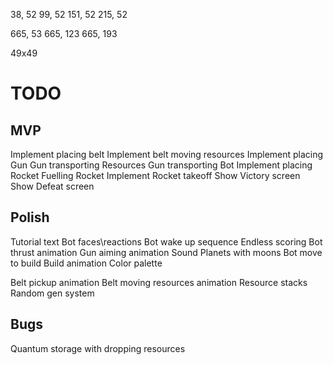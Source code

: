 38, 52
99, 52
151, 52
215, 52



665, 53
665, 123
665, 193

49x49



TODO
==============
MVP
--------------
Implement placing belt
Implement belt moving resources
Implement placing Gun
Gun transporting Resources
Gun transporting Bot
Implement placing Rocket
Fuelling Rocket
Implement Rocket takeoff
Show Victory screen
Show Defeat screen

Polish
---------------
Tutorial text
Bot faces\reactions
Bot wake up sequence
Endless scoring
Bot thrust animation
Gun aiming animation
Sound
Planets with moons
Bot move to build
Build animation
Color palette

Belt pickup animation
Belt moving resources animation
Resource stacks
Random gen system

Bugs
---------------
Quantum storage with dropping resources